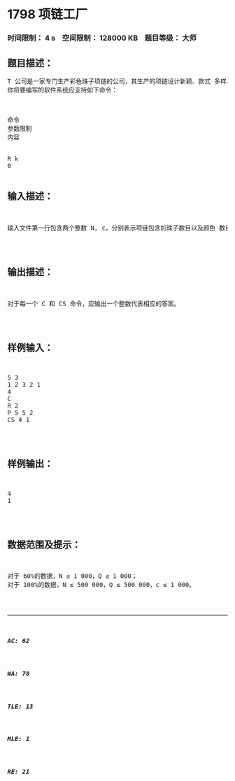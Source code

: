 # 1798 项链工厂   
### 时间限制： 4 s&nbsp;&nbsp;&nbsp;&nbsp;空间限制： 128000 KB&nbsp;&nbsp;&nbsp;&nbsp;题目等级： 大师  
## 题目描述：  

<pre>
T 公司是一家专门生产彩色珠子项链的公司，其生产的项链设计新颖、款式 多样、价格适中，广受青年人的喜爱。最近 T 公司打算推出一款项链自助生产 系统，使用该系统顾客可以自行设计心目中的美丽项链。 该项链自助生产系统包括硬件系统与软件系统，软件系统与用户进行交互并 控制硬件系统，硬件系统接受软件系统的命令生产指定的项链。该系统的硬件系 统已经完成，而软件系统尚未开发，T 公司的人找到了正在参加全国信息学竞赛 的你，你能帮助 T 公司编写一个软件模拟系统吗？ 一条项链包含 N 个珠子，每个珠子的颜色是 1, 2, …, c 中的一种。项链被固 定在一个平板上，平板的某个位置被标记位置 1，按顺时针方向其他位置被记为 2,3,…,N。 
你将要编写的软件系统应支持如下命令：



命令
参数限制
内容


R k
0<k<N
意为 Rotate k。将项链在平板上顺时针 旋转 k 个位置, 即原来处于位置 1 的珠 子将转至位置 k+1，处于位置 2 的珠子 将转至位置 k+2，依次类推。 


F
 
 F 意为 Flip。将平板沿着给定的对称轴翻 转，原来处于位置 1 的珠子不动，位置 2 上的珠子与位置 N 上的珠子互换，位 置 3 上的珠子与位置 N-1 上的珠子互 换，依次类推。


S i j
1≤i , j≤N
意为 Swap i , j。将位置 i 上的珠子与位 置 j 上的珠子互换。 


P i j x
1≤i , j≤N, x≤c 
意为 Paint i , j , x。将位置 i 沿顺时针方 向到位置 j 的一段染为颜色 x。 


C
 
意为 Count。查询当前的项链由多少个 “部分”组成，我们称项链中颜色相同 的一段为一个“部分”。 


CS i j
1≤i , j≤N
意为 CountSegment i , j。查询从位置 i 沿顺时针方向到位置 j 的一段中有多少 个部分组成




</pre>
  
  
## 输入描述：  

<pre>
输入文件第一行包含两个整数 N, c，分别表示项链包含的珠子数目以及颜色 数目。第二行包含 N 个整数， x1, x2…, xn，表示从位置 1 到位置 N 的珠子的颜色， 1 ≤ xi ≤ c。第三行包含一个整数 Q，表示命令数目。接下来的 Q 行每行一条命令， 如上文所述。
</pre>
  
  
## 输出描述：  

<pre>
对于每一个 C 和 CS 命令，应输出一个整数代表相应的答案。 
</pre>
  
  
## 样例输入：  

<pre>
5 3
1 2 3 2 1
4
C
R 2
P 5 5 2
CS 4 1 
</pre>
  
  
## 样例输出：  

<pre>
4
1
</pre>
  
  
## 数据范围及提示：  

<pre>
对于 60%的数据，N ≤ 1 000，Q ≤ 1 000；
对于 100%的数据，N ≤ 500 000，Q ≤ 500 000，c ≤ 1 000。 
</pre>
  
  
***  

##### AC: 62  
##### WA: 78  
##### TLE: 13  
##### MLE: 1  
##### RE: 21  
